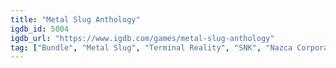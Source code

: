 ```yaml
---
title: "Metal Slug Anthology"
igdb_id: 5004
igdb_url: "https://www.igdb.com/games/metal-slug-anthology"
tag: ["Bundle", "Metal Slug", "Terminal Reality", "SNK", "Nazca Corporation", "Noise Factory", "Shooter", "Arcade", "Single player", "Co-operative", "Side view", "Action", "Comedy"]
---
```

